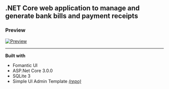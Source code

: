 ## .NET Core web application to manage and generate bank bills and payment receipts

### Preview

[![Preview](https://i.imgur.com/EkTiEcs.jpg "Preview")](http://i.imgur.com/EkTiEcs.jpg "Preview")


------------

**Built with**
- Fomantic UI
- ASP.Net Core 3.0.0
- SQLite 3
- Simple UI Admin Template [*(repo)*](https://github.com/HelloPutra/Simple-UI-Semantic-UI-Admin "*(repo)*")
